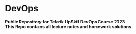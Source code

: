 # DevOps
<b> Public Repository for Telerik UpSkill DevOps Course 2023 </b>
<br>
<b> This Repo contains all lecture notes and homework solutions </b>
</br>
